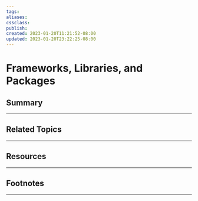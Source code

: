 ```yaml
---
tags:
aliases:
cssclass:
publish:
created: 2023-01-20T11:21:52-08:00
updated: 2023-01-20T23:22:25-08:00
---
```

# Frameworks, Libraries, and Packages

## Summary

---

## Related Topics

---

## Resources

---

## Footnotes

---